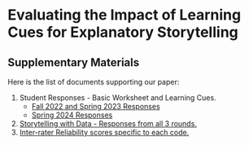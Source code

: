 # Evaluating the Impact of Learning Cues for Explanatory Storytelling
## Supplementary Materials

Here is the list of documents supporting our paper:
1. Student Responses - Basic Worksheet and Learning Cues.
   - [Fall 2022 and Spring 2023 Responses](https://github.com/vis-graphics/learning-cues/blob/main/F22-S23-responses.pdf)
   - [Spring 2024 Responses](https://github.com/vis-graphics/learning-cues/blob/main/S24-responses.pdf)
3. [Storytelling with Data - Responses from all 3 rounds.](https://github.com/vis-graphics/learning-cues/blob/main/Storytelling_with_Data.xlsx)
4. [Inter-rater Reliability scores specific to each code.](https://github.com/vis-graphics/learning-cues/blob/main/Inter_Rater_Reliability.xlsx)


